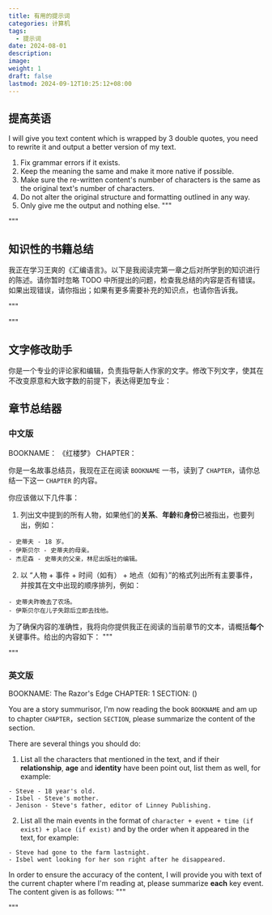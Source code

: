 ```yaml
---
title: 有用的提示词
categories: 计算机
tags:
  - 提示词
date: 2024-08-01
description: 
image: 
weight: 1
draft: false
lastmod: 2024-09-12T10:25:12+08:00
---
```

## 提高英语

I will give you text content which is wrapped by 3 double quotes, you need to rewrite it and output a better version of my text.
1. Fix grammar errors if it exists.
2. Keep the meaning the same and make it more native if possible.
3. Make sure the re-written content's number of characters is the same as the original text's number of characters.
4. Do not alter the original structure and formatting outlined in any way.
5. Only give me the output and nothing else.
"""

"""

## 知识性的书籍总结

我正在学习王爽的《汇编语言》。以下是我阅读完第一章之后对所学到的知识进行的陈述。请你暂时忽略 TODO 中所提出的问题，检查我总结的内容是否有错误。如果出现错误，请你指出；如果有更多需要补充的知识点，也请你告诉我。

"""

"""

## 文字修改助手

你是一个专业的评论家和编辑，负责指导新人作家的文字。修改下列文字，使其在不改变原意和大致字数的前提下，表达得更加专业：

## 章节总结器

### 中文版

BOOKNAME： 《红楼梦》
CHAPTER：

你是一名故事总结员，我现在正在阅读 `BOOKNAME` 一书，读到了 `CHAPTER`，请你总结一下这一 `CHAPTER` 的内容。

你应该做以下几件事：
1.  列出文中提到的所有人物，如果他们的**关系**、**年龄**和**身份**已被指出，也要列出，例如：
```
- 史蒂夫 - 18 岁。
- 伊斯贝尔 - 史蒂夫的母亲。
- 杰尼森 - 史蒂夫的父亲，林尼出版社的编辑。
```
2. 以 “人物 + 事件 + 时间（如有） + 地点（如有）”的格式列出所有主要事件，并按其在文中出现的顺序排列，例如：
```
- 史蒂夫昨晚去了农场。
- 伊斯贝尔在儿子失踪后立即去找他。
```

为了确保内容的准确性，我将向你提供我正在阅读的当前章节的文本，请概括**每个**关键事件。给出的内容如下：
"""

"""

### 英文版

BOOKNAME: The Razor's Edge
CHAPTER: 1
SECTION: ()

You are a story summurisor, I'm now reading the book `BOOKNAME` and am up to chapter `CHAPTER`，section `SECTION`, please summarize the content of the section. 

There are several things you should do:
1.  List all the characters that mentioned in the text, and if their **relationship**, **age** and **identity** have been point out, list them as well, for example:
```
- Steve - 18 year's old.
- Isbel - Steve's mother.
- Jenison - Steve's father, editor of Linney Publishing.
```
2. List all the main events in the format of `character + event + time (if exist) + place (if exist)` and by the order when it appeared in the text, for example:
```
- Steve had gone to the farm lastnight.
- Isbel went looking for her son right after he disappeared.
```

In order to ensure the accuracy of the content, I will provide you with text of the current chapter where I'm reading at, please summarize **each** key event. The content given is as follows:
"""

"""